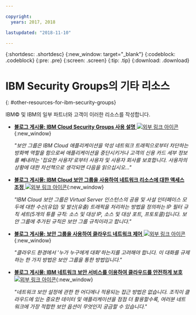 ```yaml
---

copyright:
  years: 2017, 2018

lastupdated: "2018-11-10"

---
```


{:shortdesc: .shortdesc}
{:new_window: target="_blank"}
{:codeblock: .codeblock}
{:pre: .pre}
{:screen: .screen}
{:tip: .tip}
{:download: .download}

# IBM Security Groups의 기타 리소스
{: #other-resources-for-ibm-security-groups}

IBM© 및 IBM의 일부 파트너와 고객이 이러한 리소스를 작성합니다.

* [**블로그 게시물: IBM Cloud Security Groups 사용 설명** ![외부 링크 아이콘](../../icons/launch-glyph.svg "외부 링크 아이콘")](https://www.ibm.com/blogs/bluemix/2018/05/illustrating-uses-ibm-cloud-security-groups/){:new_window}

    *"보안 그룹은 IBM Cloud 애플리케이션을 악성 네트워크 트래픽으로부터 차단하는 방화벽 역할을 함으로써 애플리케이션을 중단시키거나 고객의 신용 카드 세부 정보를 빼내려는 '집요한 사용자'로부터 사용자 및 사용자 회사를 보호합니다. 사용자의 상황에 대한 차선책으로 생각되면 다음을 읽으십시오…"*
    
* [**블로그 게시물: IBM Cloud 보안 그룹을 사용하여 네트워크 리소스에 대한 액세스 조정** ![외부 링크 아이콘](../../icons/launch-glyph.svg "외부 링크 아이콘")](https://www.ibm.com/blogs/bluemix/2017/09/network-security-groups/){:new_window}

    *"IBM Cloud 보안 그룹은 Virtual Server 인스턴스의 공용 및 사설 인터페이스 모두에 대한 수신(유입) 및 발신(유출) 트래픽을 처리하는 방법을 정의하는 IP 필터 규칙 세트(5개의 튜플 규칙: 소스 및 대상 IP, 소스 및 대상 포트, 프토토콜)입니다. 보안 그룹에 추가된 규칙은 보안 그룹 규칙이라고 합니다."*

* [**블로그 게시물: 보안 그룹을 사용하여 클라우드 네트워크 제어** ![외부 링크 아이콘](../../icons/launch-glyph.svg "외부 링크 아이콘")](https://www.ibm.com/blogs/bluemix/2017/11/security-groups/){:new_window}

    *"클라우드 환경에서 '누가 누구에게 대화'하는지를 고려해야 합니다. 이 대화를 규제하는 한 가지 방법은 보안 그룹을 통한 방법입니다."*
    
* [**블로그 게시물: IBM 네트워크 보안 서비스를 이용하여 클라우드를 안전하게 보호** ![외부 링크 아이콘](../../icons/launch-glyph.svg "외부 링크 아이콘")](https://www.ibm.com/blogs/bluemix/2017/09/keep-cloud-safe-ibm-network-security-services/){:new_window}

    *"네트워크 보안 설정에 관한 한 어디에나 적용되는 접근 방법은 없습니다. 조직이 클라우드에 있는 중요한 데이터 및 애플리케이션을 점점 더 활용할수록, 여러분 네트워크에 가장 적합한 보안 옵션이 무엇인지 궁금할 수 있습니다."*

